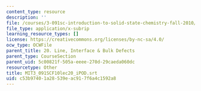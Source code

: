 ```yaml
---
content_type: resource
description: ''
file: /courses/3-091sc-introduction-to-solid-state-chemistry-fall-2010/c53b97401a28539eac917f6a4c1592a8_MIT3_091SCF10lec20_iPOD.vtt
file_type: application/x-subrip
learning_resource_types: []
license: https://creativecommons.org/licenses/by-nc-sa/4.0/
ocw_type: OCWFile
parent_title: 20. Line, Interface & Bulk Defects
parent_type: CourseSection
parent_uid: 5c00821f-505a-eeee-270d-29caeda060dc
resourcetype: Other
title: MIT3_091SCF10lec20_iPOD.srt
uid: c53b9740-1a28-539e-ac91-7f6a4c1592a8
---
```

